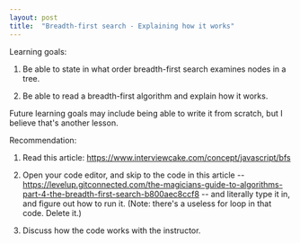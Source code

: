 ```yaml
---
layout: post
title:  "Breadth-first search - Explaining how it works"
---
```


Learning goals:

1. Be able to state in what order breadth-first search examines nodes in a tree.

2. Be able to read a breadth-first algorithm and explain how it works.

Future learning goals may include being able to write it from scratch, but I believe that's another lesson.

Recommendation:

1. Read this article: https://www.interviewcake.com/concept/javascript/bfs

2. Open your code editor, and skip to the code in this article -- https://levelup.gitconnected.com/the-magicians-guide-to-algorithms-part-4-the-breadth-first-search-b800aec8ccf8 -- and literally type it in, and figure out how to run it. (Note: there's a useless for loop in that code. Delete it.)

3. Discuss how the code works with the instructor.
